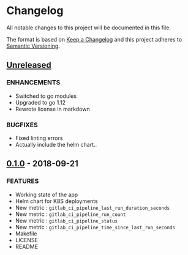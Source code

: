 # Changelog

All notable changes to this project will be documented in this file.

The format is based on [Keep a Changelog](http://keepachangelog.com/en/1.0.0/)
and this project adheres to [Semantic Versioning](http://semver.org/spec/v2.0.0.html).

## [Unreleased]
### ENHANCEMENTS
- Switched to go modules
- Upgraded to go 1.12
- Rewrote license in markdown

### BUGFIXES
- Fixed linting errors
- Actually include the helm chart..

## [0.1.0] - 2018-09-21
### FEATURES
- Working state of the app
- Helm chart for K8S deployments
- New metric : `gitlab_ci_pipeline_last_run_duration_seconds`
- New metric : `gitlab_ci_pipeline_run_count`
- New metric : `gitlab_ci_pipeline_status`
- New metric : `gitlab_ci_pipeline_time_since_last_run_seconds`
- Makefile
- LICENSE
- README

[Unreleased]: https://github.com/mvisonneau/gitlab-ci-pipelines-exporter/compare/0.1.0...HEAD
[0.1.0]: https://github.com/mvisonneau/gitlab-ci-pipelines-exporter/tree/0.1.0
